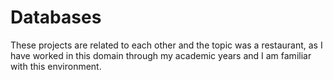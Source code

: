# Databases
These projects are related to each other and the topic was a restaurant, as I have worked in this domain through my academic years and I am familiar with this environment.
